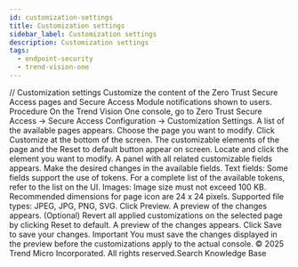 ```yaml
---
id: customization-settings
title: Customization settings
sidebar_label: Customization settings
description: Customization settings
tags:
  - endpoint-security
  - trend-vision-one
---
```


/*<![CDATA[*/ $('#title').html($('meta[name=map-description]').attr('content')); /*]]>*/ Customization settings Customize the content of the Zero Trust Secure Access pages and Secure Access Module notifications shown to users. Procedure On the Trend Vision One console, go to Zero Trust Secure Access → Secure Access Configuration → Customization Settings. A list of the available pages appears. Choose the page you want to modify. Click Customize at the bottom of the screen. The customizable elements of the page and the Reset to default button appear on screen. Locate and click the element you want to modify. A panel with all related customizable fields appears. Make the desired changes in the available fields. Text fields: Some fields support the use of tokens. For a complete list of the available tokens, refer to the list on the UI. Images: Image size must not exceed 100 KB. Recommended dimensions for page icon are 24 x 24 pixels. Supported file types: JPEG, JPG, PNG, SVG. Click Preview. A preview of the changes appears. (Optional) Revert all applied customizations on the selected page by clicking Reset to default. A preview of the changes appears. Click Save to save your changes. Important You must save the changes displayed in the preview before the customizations apply to the actual console. © 2025 Trend Micro Incorporated. All rights reserved.Search Knowledge Base